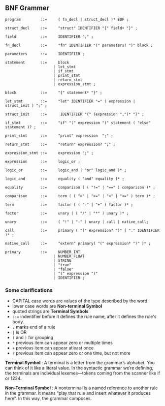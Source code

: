 ## BNF Grammer

```
program         ::=     ( fn_decl | struct_decl )* EOF ;

struct_decl     ::=     "struct" IDENTIFIER "{" field+ "}" ;

field           ::=     IDENTIFIER "," ;

fn_decl         ::=     "fn" IDENTIFIER "(" parameters? ")" block ;

parameters      ::=     IDENTIFIER ;

statement       ::=     block
                      | let_stmt
                      | if_stmt
                      | print_stmt
                      | return_stmt
                      | expression_stmt ;

block           ::=     "{" statement* "}" ;

let_stmt        ::=     "let" IDENTIFIER "=" ( expression | struct_init ) ";" ;

struct_init     ::=      IDENTIFIER "{" (expression ",")* "}" ;

if_stmt         ::=     "if" "(" expression ")" statement ( "else" statement )? ;

print_stmt      ::=     "print" expression  ";" ;

return_stmt     ::=     "return" expression? ";" ;

expression_stmt ::=     expression ";" ;

expression      ::=     logic_or ;

logic_or        ::=     logic_and ( "or" logic_and )* ;

logic_and       ::=     equality ( "and" equality )* ;

equality        ::=     comparison ( ( "!=" | "==" ) comparison )* ;

comparison      ::=     term ( ( ">" | ">=" | "<" | "<=" ) term )* ;

term            ::=     factor ( ( "-" | "+" ) factor )* ;

factor          ::=     unary ( ( "/" | "*" ) unary )* ;

unary           ::=     ( "!" | "-" ) unary | call | native_call;

call            ::=     primary ( "(" expression? ")" | "." IDENTIFIER )* ;

native_call     ::=     "extern" primary( "(" expression* ")" )* ;

primary         ::=     NUMBER_INT
                      | NUMBER_FLOAT
                      | STRING
                      | "true"
                      | "false"
                      | "(" expression ")"
                      | IDENTIFIER ;
```


### Some clarifications

- CAPITAL case words are values of the type described by the word
- lower case words are **Non-terminal Symbol**
- quoted strings are **Terminal Symbols**
- `::=` indentifier before it defines the rule name, after it defines the rule's body.
- `;` marks end of a rule
- `|` is OR
- `(` and `)` for grouping
- `*` previous item can appear zero or multiple times
- `+` previous item can appear atleast once
- `?` previous item can appear zero or one time, but not more

**Terminal Symbol** : A terminal is a letter from the grammar’s alphabet. You can think of it like a literal value. In the syntactic grammar we’re defining, the terminals are individual lexemes—tokens coming from the scanner like if or 1234.

**Non-Terminal Symbol** : A nonterminal is a named reference to another rule in the grammar. It means “play that rule and insert whatever it produces here”. In this way, the grammar composes.
